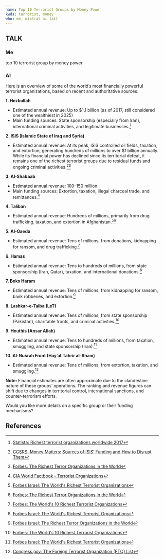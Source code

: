 ```yaml
---
name: Top 10 Terrorist Groups by Money Power
kwds: terrorist, money
who: me, mistral ai (ai)
---
```



## TALK

### Me

top 10 terrorist group by money power

### AI

Here is an overview of some of the world’s most financially powerful terrorist organizations, based on recent and authoritative sources:

**1. Hezbollah**
- Estimated annual revenue: Up to $1.1 billion (as of 2017, still considered one of the wealthiest in 2025)
- Main funding sources: State sponsorship (especially from Iran), international criminal activities, and legitimate businesses.[^6]

**2. ISIS (Islamic State of Iraq and Syria)**
- Estimated annual revenue: At its peak, ISIS controlled oil fields, taxation, and extortion, generating hundreds of millions to over $1 billion annually. While its financial power has declined since its territorial defeat, it remains one of the richest terrorist groups due to residual funds and ongoing criminal activities.[^8][^5]

**3. Al-Shabaab**
- Estimated annual revenue: $100–$150 million
- Main funding sources: Extortion, taxation, illegal charcoal trade, and remittances.[^0]

**4. Taliban**
- Estimated annual revenue: Hundreds of millions, primarily from drug trafficking, taxation, and extortion in Afghanistan.[^4][^5]

**5. Al-Qaeda**
- Estimated annual revenue: Tens of millions, from donations, kidnapping for ransom, and drug trafficking.[^1]

**6. Hamas**
- Estimated annual revenue: Tens to hundreds of millions, from state sponsorship (Iran, Qatar), taxation, and international donations.[^4]

**7. Boko Haram**
- Estimated annual revenue: Tens of millions, from kidnapping for ransom, bank robberies, and extortion.[^2]

**8. Lashkar-e-Taiba (LeT)**
- Estimated annual revenue: Tens of millions, from state sponsorship (Pakistan), charitable fronts, and criminal activities.[^1]

**9. Houthis (Ansar Allah)**
- Estimated annual revenue: Tens to hundreds of millions, from taxation, smuggling, and state sponsorship (Iran).[^4]

**10. Al-Nusrah Front (Hay’at Tahrir al-Sham)**
- Estimated annual revenue: Tens of millions, from extortion, taxation, and smuggling.[^7]

**Note:** Financial estimates are often approximate due to the clandestine nature of these groups’ operations. The ranking and revenue figures can shift due to changes in territorial control, international sanctions, and counter-terrorism efforts.

Would you like more details on a specific group or their funding mechanisms?

## References
[^0]: [CIA World Factbook - Terrorist Organizations](https://www.cia.gov/the-world-factbook/references/terrorist-organizations/)
[^1]: [Forbes: The World's 10 Richest Terrorist Organizations](https://www.forbes.com/sites/forbesinternational/2014/12/12/the-worlds-10-richest-terrorist-organizations/)
[^2]: [Forbes Israel: The Richest Terror Organizations in the World](https://forbes.co.il/e/the-richest-terror-organizations-in-the-world/)
[^4]: [Forbes Israel: The World's Richest Terrorist Organizations](https://forbes.co.il/e/the-worlds-richest-terrorist-organizations/)
[^5]: [Forbes: The Richest Terror Organizations in the World](https://www.forbes.com/sites/forbesinternational/2018/01/24/the-richest-terror-organizations-in-the-world/)
[^6]: [Statista: Richest terrorist organizations worldwide 2017](https://www.statista.com/statistics/950492/richest-terrorist-organizations-worldwide/)
[^7]: [Congress.gov: The Foreign Terrorist Organization (FTO) List](https://www.congress.gov/crs-product/IF10613)
[^8]: [CGSRS: Money Matters: Sources of ISIS’ Funding and How to Disrupt Them](https://cgsrs.org/publications/27)
